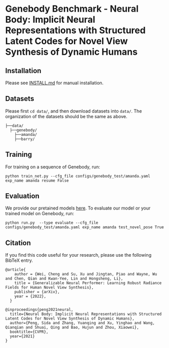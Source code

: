 # Genebody Benchmark - Neural Body: Implicit Neural Representations with Structured Latent Codes for Novel View Synthesis of Dynamic Humans

## Installation

Please see [INSTALL.md](INSTALL.md) for manual installation.

## Datasets
Please first `cd data/`, and then download datasets into `data/`. The organization of the datasets should be the same as above.
```
├──data/
  ├──genebody/
    ├──amanda/
    ├──barry/
```

## Training
For training on a sequence of Genebody, run:
```
python train_net.py --cfg_file configs/genebody_test/amanda.yaml exp_name amanda resume False
```

## Evaluation
We provide our pretained models [here](https://hkustconnect-my.sharepoint.com/:f:/g/personal/wchengad_connect_ust_hk/EvajPkSOLxtOrnzbTTiJ8KkB8qFzUwG6Y_guPMfMLElHOg?e=kJtl61). To evaluate our model or your trained model on Genebody, run:

```
python run.py  --type evaluate --cfg_file configs/genebody_test/amanda.yaml exp_name amanda test_novel_pose True
```

## Citation

If you find this code useful for your research, please use the following BibTeX entry.

```
@article{
    author = {Wei, Cheng and Su, Xu and Jingtan, Piao and Wayne, Wu and Chen, Qian and Kwan-Yee, Lin and Hongsheng, Li},
    title = {Generalizable Neural Performer: Learning Robust Radiance Fields for Human Novel View Synthesis},
    publisher = {arXiv},
    year = {2022},
  }

@inproceedings{peng2021neural,
  title={Neural Body: Implicit Neural Representations with Structured Latent Codes for Novel View Synthesis of Dynamic Humans},
  author={Peng, Sida and Zhang, Yuanqing and Xu, Yinghao and Wang, Qianqian and Shuai, Qing and Bao, Hujun and Zhou, Xiaowei},
  booktitle={CVPR},
  year={2021}
}
```
